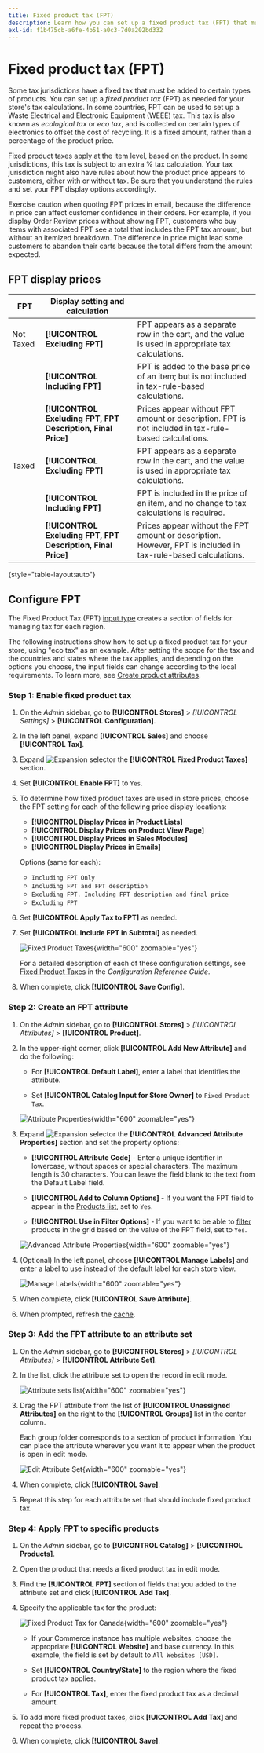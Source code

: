 ```yaml
---
title: Fixed product tax (FPT)
description: Learn how you can set up a fixed product tax (FPT) that must be added to certain types of products.
exl-id: f1b475cb-a6fe-4b51-a0c3-7d0a202bd332
---
```

# Fixed product tax (FPT)

Some tax jurisdictions have a fixed tax that must be added to certain types of products. You can set up a _fixed product tax_ (FPT) as needed for your store's tax calculations. In some countries, FPT can be used to set up a Waste Electrical and Electronic Equipment (WEEE) tax. This tax is also known as _ecological tax_ or _eco tax_, and is collected on certain types of electronics to offset the cost of recycling. It is a fixed amount, rather than a percentage of the product price.

Fixed product taxes apply at the item level, based on the product. In some jurisdictions, this tax is subject to an extra % tax calculation. Your tax jurisdiction might also have rules about how the product price appears to customers, either with or without tax. Be sure that you understand the rules and set your FPT display options accordingly.

Exercise caution when quoting FPT prices in email, because the difference in price can affect customer confidence in their orders. For example, if you display Order Review prices without showing FPT, customers who buy items with associated FPT see a total that includes the FPT tax amount, but without an itemized breakdown. The difference in price might lead some customers to abandon their carts because the total differs from the amount expected.

## FPT display prices

|FPT|Display setting and calculation| |
|--- |--- |---|
|Not Taxed|**[!UICONTROL Excluding FPT]**|FPT appears as a separate row in the cart, and the  value is used in appropriate tax calculations.|
| |**[!UICONTROL Including FPT]**|FPT is added to the base price of an item; but is not included in tax-rule-based calculations.|
| |**[!UICONTROL Excluding FPT, FPT Description, Final Price]**|Prices appear without FPT amount or description. FPT is not included in tax-rule-based calculations.|
|Taxed|**[!UICONTROL Excluding FPT]**|FPT appears as a separate row in the cart, and the  value is used in appropriate tax calculations.|
| |**[!UICONTROL Including FPT]**|FPT is included in the price of an item, and no change to tax calculations is required.|
| |**[!UICONTROL Excluding FPT, FPT Description, Final Price]**|Prices appear without the FPT amount or description. However, FPT is included in tax-rule-based calculations.|

{style="table-layout:auto"}

## Configure FPT

The Fixed Product Tax (FPT) [input type](../catalog/attributes-input-types.md) creates a section of fields for managing tax for each region.

The following instructions show how to set up a fixed product tax for your store, using "eco tax" as an example. After setting the scope for the tax and the countries and states where the tax applies, and depending on the options you choose, the input fields can change according to the local requirements. To learn more, see [Create product attributes](../catalog/attribute-product-create.md).

### Step 1: Enable fixed product tax

1. On the _Admin_ sidebar, go to **[!UICONTROL Stores]** > _[!UICONTROL Settings]_ > **[!UICONTROL Configuration]**.

1. In the left panel, expand **[!UICONTROL Sales]** and choose **[!UICONTROL Tax]**.

1. Expand ![Expansion selector](../assets/icon-display-expand.png) the **[!UICONTROL Fixed Product Taxes]** section.

1. Set **[!UICONTROL Enable FPT]** to `Yes`.

1. To determine how fixed product taxes are used in store prices, choose the FPT setting for each of the following price display locations:

   - **[!UICONTROL Display Prices in Product Lists]**
   - **[!UICONTROL Display Prices on Product View Page]**
   - **[!UICONTROL Display Prices in Sales Modules]**
   - **[!UICONTROL Display Prices in Emails]**

   Options (same for each):

   - `Including FPT Only`
   - `Including FPT and FPT description`
   - `Excluding FPT. Including FPT description and final price`
   - `Excluding FPT`

1. Set **[!UICONTROL Apply Tax to FPT]** as needed.

1. Set **[!UICONTROL Include FPT in Subtotal]** as needed.

   ![Fixed Product Taxes](../configuration-reference/sales/assets/tax-fixed-product-taxes.png){width="600" zoomable="yes"}

   For a detailed description of each of these configuration settings, see [Fixed Product Taxes](../configuration-reference/sales/tax.md#fixed-product-taxes) in the _Configuration Reference Guide_.

1. When complete, click **[!UICONTROL Save Config]**.

### Step 2: Create an FPT attribute

1. On the _Admin_ sidebar, go to **[!UICONTROL Stores]** > _[!UICONTROL Attributes]_ > **[!UICONTROL Product]**.

1. In the upper-right corner, click **[!UICONTROL Add New Attribute]** and do the following:

   - For **[!UICONTROL Default Label]**, enter a label that identifies the attribute.

   - Set **[!UICONTROL Catalog Input for Store Owner]** to `Fixed Product Tax`.

   ![Attribute Properties](./assets/tax-fpt-attribute-properties.png){width="600" zoomable="yes"}

1. Expand ![Expansion selector](../assets/icon-display-expand.png) the **[!UICONTROL Advanced Attribute Properties]** section and set the property options:

   - **[!UICONTROL Attribute Code]** - Enter a unique identifier in lowercase, without spaces or special characters. The maximum length is 30 characters. You can leave the field blank to the text from the Default Label field.

   - **[!UICONTROL Add to Column Options]** - If you want the FPT field to appear in the [Products list](../catalog/products-list.md), set to `Yes`.

   - **[!UICONTROL Use in Filter Options]** - If you want to be able to [filter](../getting-started/admin-workspace.md) products in the grid based on the value of the FPT field, set to `Yes`.

   ![Advanced Attribute Properties](./assets/tax-fpt-advanced-attribute-properties.png){width="600" zoomable="yes"}

1. (Optional) In the left panel, choose **[!UICONTROL Manage Labels]** and enter a label to use instead of the default label for each store view.

   ![Manage Labels](./assets/attribute-new-manage-labels.png){width="600" zoomable="yes"}

1. When complete, click **[!UICONTROL Save Attribute]**.

1. When prompted, refresh the [cache](../systems/cache-management.md).

### Step 3: Add the FPT attribute to an attribute set

1. On the _Admin_ sidebar, go to **[!UICONTROL Stores]** > _[!UICONTROL Attributes]_ > **[!UICONTROL Attribute Set]**.

1. In the list, click the attribute set to open the record in edit mode.

   ![Attribute sets list](./assets/attribute-sets-list.png){width="600" zoomable="yes"}

1. Drag the FPT attribute from the list of **[!UICONTROL Unassigned Attributes]** on the right to the **[!UICONTROL Groups]** list in the center column.

   Each group folder corresponds to a section of product information. You can place the attribute wherever you want it to appear when the product is open in edit mode.

   ![Edit Attribute Set](./assets/tax-fpt-attribute-set-drag.png){width="600" zoomable="yes"}

1. When complete, click **[!UICONTROL Save]**.

1. Repeat this step for each attribute set that should include fixed product tax.

### Step 4: Apply FPT to specific products

1. On the _Admin_ sidebar, go to **[!UICONTROL Catalog]** > **[!UICONTROL Products]**.

1. Open the product that needs a fixed product tax in edit mode.

1. Find the **[!UICONTROL FPT]** section of fields that you added to the attribute set and click **[!UICONTROL Add Tax]**.

1. Specify the applicable tax for the product:

   ![Fixed Product Tax for Canada](./assets/tax-product-fpt-canada.png){width="600" zoomable="yes"}

   - If your Commerce instance has multiple websites, choose the appropriate **[!UICONTROL Website]** and base currency. In this example, the field is set by default to `All Websites [USD]`.

   - Set **[!UICONTROL Country/State]** to the region where the fixed product tax applies.

   - For **[!UICONTROL Tax]**, enter the fixed product tax as a decimal amount.

1. To add more fixed product taxes, click **[!UICONTROL Add Tax]** and repeat the process.

1. When complete, click **[!UICONTROL Save]**.

